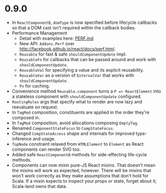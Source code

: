 # 0.9.0

* In `ReactComponentB`, `domType` is now specified before lifecycle callbacks
  so that a DOM cast isn't required within the callback bodies.
* Performance Management
  * Detail with examples here: [PERF.md](https://github.com/japgolly/scalajs-react/blob/master/extra/PERF.md)
  * New API: `Addons.Perf` over http://facebook.github.io/react/docs/perf.html.
  * `Reusable` for fast & safe `shouldComponentUpdate` impl.
  * `ReusableFn` for callbacks that can be passed around and work with `shouldComponentUpdate`.
  * `ReusableVal` for specifying a value and its explicit reusability.
  * `ReusableVar` as a version of `ExternalVar` that works with `shouldComponentUpdate`.
  * `Px` for caching.
* Convenience  method `Reusable.component` turns a `P => ReactElement` into a
  stateless component with `shouldComponentUpdate` configured.
* `RoutingRules` args that specify what to render are now lazy and reevaluate on request.
* In `TagMod` composition, constituents are applied in the order they're composed in.
* In `TagMod` composition, avoid allocations composing `EmptyTag`.
* Renamed `ComponentStateFocus` to `CompStateFocus`.
* Changed `CompStateAccess` shape and internals for improved type-inference and usage.
* `TopNode` constraint relaxed from `HTMLElement` to `Element` as React components can render SVG too.
* Added safe `ReactComponentB` methods for side-effecting life-cycle methods.
* Components can now mixin pure-JS React mixins. That doesn't mean the mixins will work as expected, however.
  There will be mixins that won't work correctly as they make assumptions that don't hold for Scala.
  If a mixin expects to inspect your props or state, forget about it; Scala-land owns that data.